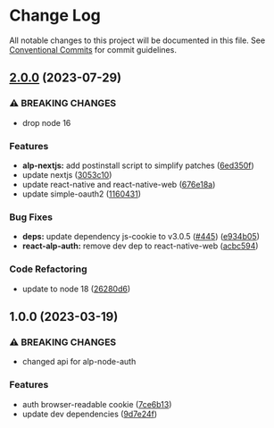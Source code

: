 # Change Log

All notable changes to this project will be documented in this file.
See [Conventional Commits](https://conventionalcommits.org) for commit guidelines.

## [2.0.0](https://github.com/christophehurpeau/alp/compare/react-alp-auth@1.0.0...react-alp-auth@2.0.0) (2023-07-29)


### ⚠ BREAKING CHANGES

* drop node 16

### Features

* **alp-nextjs:** add postinstall script to simplify patches ([6ed350f](https://github.com/christophehurpeau/alp/commit/6ed350fb25c894aebdcc60d202894a0a9906b94b))
* update nextjs ([3053c10](https://github.com/christophehurpeau/alp/commit/3053c1099f90b9474f1c3c333f204cffc7ba3346))
* update react-native and react-native-web ([676e18a](https://github.com/christophehurpeau/alp/commit/676e18aefbe4a9b48debcbfb5327ae7e50d70d6f))
* update simple-oauth2 ([1160431](https://github.com/christophehurpeau/alp/commit/1160431fbdc942b786323e34830d66deb741eb21))


### Bug Fixes

* **deps:** update dependency js-cookie to v3.0.5 ([#445](https://github.com/christophehurpeau/alp/issues/445)) ([e934b05](https://github.com/christophehurpeau/alp/commit/e934b05946daccf9c661cc33b6b7af86edd3870a))
* **react-alp-auth:** remove dev dep to react-native-web ([acbc594](https://github.com/christophehurpeau/alp/commit/acbc594f4b55374a087b6465f5388beccb14d0d7))


### Code Refactoring

* update to node 18 ([26280d6](https://github.com/christophehurpeau/alp/commit/26280d638aba1bd46fa42ad5a571b9626f1fff6d))



## 1.0.0 (2023-03-19)


### ⚠ BREAKING CHANGES

* changed api for alp-node-auth

### Features

* auth browser-readable cookie ([7ce6b13](https://github.com/christophehurpeau/alp/commit/7ce6b13752ffd3b6238e6c9fe04fe907e208b7d5))
* update dev dependencies ([9d7e24f](https://github.com/christophehurpeau/alp/commit/9d7e24f8e504d47feae64ca618dc2b3a69babc38))
